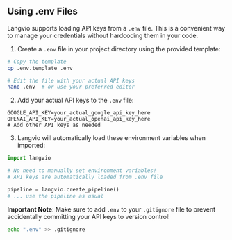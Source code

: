 ## Using .env Files

Langvio supports loading API keys from a `.env` file. This is a convenient way to manage your credentials without hardcoding them in your code.

1. Create a `.env` file in your project directory using the provided template:

```bash
# Copy the template
cp .env.template .env

# Edit the file with your actual API keys
nano .env  # or use your preferred editor
```

2. Add your actual API keys to the `.env` file:

```
GOOGLE_API_KEY=your_actual_google_api_key_here
OPENAI_API_KEY=your_actual_openai_api_key_here
# Add other API keys as needed
```

3. Langvio will automatically load these environment variables when imported:

```python
import langvio

# No need to manually set environment variables!
# API keys are automatically loaded from .env file

pipeline = langvio.create_pipeline()
# ... use the pipeline as usual
```

**Important Note**: Make sure to add `.env` to your `.gitignore` file to prevent accidentally committing your API keys to version control!

```bash
echo ".env" >> .gitignore
```
